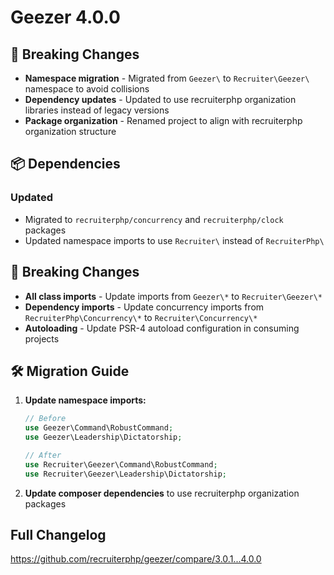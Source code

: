 # Geezer 4.0.0

## 🚀 Breaking Changes

- **Namespace migration** - Migrated from `Geezer\` to `Recruiter\Geezer\` namespace to avoid collisions
- **Dependency updates** - Updated to use recruiterphp organization libraries instead of legacy versions
- **Package organization** - Renamed project to align with recruiterphp organization structure

## 📦 Dependencies

### Updated
- Migrated to `recruiterphp/concurrency` and `recruiterphp/clock` packages
- Updated namespace imports to use `Recruiter\` instead of `RecruiterPhp\`

## 🔧 Breaking Changes

- **All class imports** - Update imports from `Geezer\*` to `Recruiter\Geezer\*`
- **Dependency imports** - Update concurrency imports from `RecruiterPhp\Concurrency\*` to `Recruiter\Concurrency\*`
- **Autoloading** - Update PSR-4 autoload configuration in consuming projects

## 🛠️ Migration Guide

1. **Update namespace imports:**
   ```php
   // Before
   use Geezer\Command\RobustCommand;
   use Geezer\Leadership\Dictatorship;
   
   // After
   use Recruiter\Geezer\Command\RobustCommand;
   use Recruiter\Geezer\Leadership\Dictatorship;
   ```

2. **Update composer dependencies** to use recruiterphp organization packages

## Full Changelog

https://github.com/recruiterphp/geezer/compare/3.0.1...4.0.0